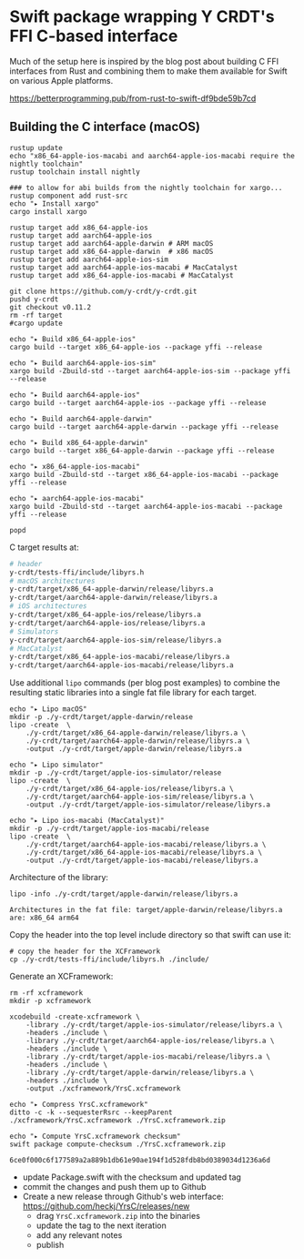 # Swift package wrapping Y CRDT's FFI C-based interface

Much of the setup here is inspired by the blog post about building
C FFI interfaces from Rust and combining them to make them available
for Swift on various Apple platforms.

https://betterprogramming.pub/from-rust-to-swift-df9bde59b7cd

## Building the C interface (macOS)

    rustup update
    echo "x86_64-apple-ios-macabi and aarch64-apple-ios-macabi require the nightly toolchain"
    rustup toolchain install nightly

    ### to allow for abi builds from the nightly toolchain for xargo...
    rustup component add rust-src
    echo "▸ Install xargo"
    cargo install xargo

    rustup target add x86_64-apple-ios
    rustup target add aarch64-apple-ios
    rustup target add aarch64-apple-darwin # ARM macOS
    rustup target add x86_64-apple-darwin  # x86 macOS
    rustup target add aarch64-apple-ios-sim
    rustup target add aarch64-apple-ios-macabi # MacCatalyst
    rustup target add x86_64-apple-ios-macabi # MacCatalyst

    git clone https://github.com/y-crdt/y-crdt.git
    pushd y-crdt
    git checkout v0.11.2
    rm -rf target
    #cargo update

    echo "▸ Build x86_64-apple-ios"
    cargo build --target x86_64-apple-ios --package yffi --release

    echo "▸ Build aarch64-apple-ios-sim"
    xargo build -Zbuild-std --target aarch64-apple-ios-sim --package yffi --release

    echo "▸ Build aarch64-apple-ios"
    cargo build --target aarch64-apple-ios --package yffi --release

    echo "▸ Build aarch64-apple-darwin"
    cargo build --target aarch64-apple-darwin --package yffi --release

    echo "▸ Build x86_64-apple-darwin"
    cargo build --target x86_64-apple-darwin --package yffi --release

    echo "▸ x86_64-apple-ios-macabi"
    xargo build -Zbuild-std --target x86_64-apple-ios-macabi --package yffi --release

    echo "▸ aarch64-apple-ios-macabi"
    xargo build -Zbuild-std --target aarch64-apple-ios-macabi --package yffi --release

    popd

C target results at:

```bash
# header
y-crdt/tests-ffi/include/libyrs.h
# macOS architectures
y-crdt/target/x86_64-apple-darwin/release/libyrs.a
y-crdt/target/aarch64-apple-darwin/release/libyrs.a
# iOS architectures
y-crdt/target/x86_64-apple-ios/release/libyrs.a
y-crdt/target/aarch64-apple-ios/release/libyrs.a
# Simulators
y-crdt/target/aarch64-apple-ios-sim/release/libyrs.a
# MacCatalyst
y-crdt/target/x86_64-apple-ios-macabi/release/libyrs.a
y-crdt/target/aarch64-apple-ios-macabi/release/libyrs.a
```

Use additional `lipo` commands (per blog post examples) to combine the resulting static libraries into a single fat file library for each target.

    echo "▸ Lipo macOS"
    mkdir -p ./y-crdt/target/apple-darwin/release
    lipo -create  \
        ./y-crdt/target/x86_64-apple-darwin/release/libyrs.a \
        ./y-crdt/target/aarch64-apple-darwin/release/libyrs.a \
        -output ./y-crdt/target/apple-darwin/release/libyrs.a

    echo "▸ Lipo simulator"
    mkdir -p ./y-crdt/target/apple-ios-simulator/release
    lipo -create  \
        ./y-crdt/target/x86_64-apple-ios/release/libyrs.a \
        ./y-crdt/target/aarch64-apple-ios-sim/release/libyrs.a \
        -output ./y-crdt/target/apple-ios-simulator/release/libyrs.a

    echo "▸ Lipo ios-macabi (MacCatalyst)"
    mkdir -p ./y-crdt/target/apple-ios-macabi/release
    lipo -create  \
        ./y-crdt/target/aarch64-apple-ios-macabi/release/libyrs.a \
        ./y-crdt/target/x86_64-apple-ios-macabi/release/libyrs.a \
        -output ./y-crdt/target/apple-ios-macabi/release/libyrs.a

Architecture of the library:

    lipo -info ./y-crdt/target/apple-darwin/release/libyrs.a
`Architectures in the fat file: target/apple-darwin/release/libyrs.a are: x86_64 arm64`

Copy the header into the top level include directory so that swift can
use it:

    # copy the header for the XCFramework
    cp ./y-crdt/tests-ffi/include/libyrs.h ./include/

Generate an XCFramework:

    rm -rf xcframework
    mkdir -p xcframework

    xcodebuild -create-xcframework \
        -library ./y-crdt/target/apple-ios-simulator/release/libyrs.a \
        -headers ./include \
        -library ./y-crdt/target/aarch64-apple-ios/release/libyrs.a \
        -headers ./include \
        -library ./y-crdt/target/apple-ios-macabi/release/libyrs.a \
        -headers ./include \
        -library ./y-crdt/target/apple-darwin/release/libyrs.a \
        -headers ./include \
        -output ./xcframework/YrsC.xcframework

    echo "▸ Compress YrsC.xcframework"
    ditto -c -k --sequesterRsrc --keepParent ./xcframework/YrsC.xcframework ./YrsC.xcframework.zip

    echo "▸ Compute YrsC.xcframework checksum"
    swift package compute-checksum ./YrsC.xcframework.zip

`6ce0f000c6f177589a2a889b1db61e90ae194f1d528fdb8bd0389034d1236a6d`

- update Package.swift with the checksum and updated tag
- commit the changes and push them up to Github
- Create a new release through Github's web interface: https://github.com/heckj/YrsC/releases/new
  - drag `YrsC.xcframework.zip` into the binaries
  - update the tag to the next iteration
  - add any relevant notes
  - publish
